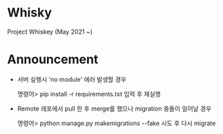 # Whisky
Project Whiskey (May 2021 ~)

# Announcement
* 서버 실행시 'no module' 에러 발생할 경우

  명령어> pip install -r requirements.txt
입력 후 재실행

* Remote 레포에서 pull 한 후  merge를 했으나 migration 충돌이 일어날 경우

  명령어> python manage.py makemigrations --fake
시도 후 다시 migrate
